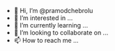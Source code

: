 - 👋 Hi, I’m @pramodchebrolu
- 👀 I’m interested in ...
- 🌱 I’m currently learning ...
- 💞️ I’m looking to collaborate on ...
- 📫 How to reach me ...

<!---
pramodchebrolu/pramodchebrolu is a ✨ special ✨ repository because its `README.md` (this file) appears on your GitHub profile.
You can click the Preview link to take a look at your changes.
--->
